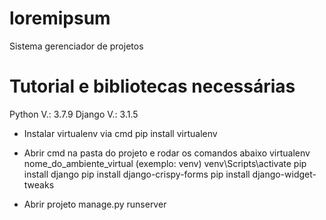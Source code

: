 # loremipsum
Sistema gerenciador de projetos

# Tutorial e bibliotecas necessárias
Python V.: 3.7.9
Django V.: 3.1.5

* Instalar virtualenv via cmd
pip install virtualenv

* Abrir cmd na pasta do projeto e rodar os comandos abaixo
virtualenv nome_do_ambiente_virtual (exemplo: venv)
venv\Scripts\activate
pip install django
pip install django-crispy-forms
pip install django-widget-tweaks

* Abrir projeto
manage.py runserver


